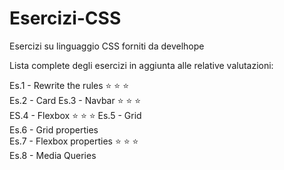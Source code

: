 # Esercizi-CSS
Esercizi su linguaggio CSS forniti da develhope

Lista complete degli esercizi in aggiunta alle relative valutazioni:

Es.1 - Rewrite the rules :star: :star: :star:            
Es.2 - Card
Es.3 - Navbar :star: :star: :star:     
ES.4 - Flexbox :star: :star: :star:
Es.5 - Grid                     
Es.6 - Grid properties      
Es.7 - Flexbox properties :star: :star: :star:       
Es.8 - Media Queries